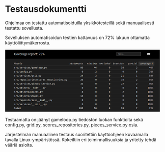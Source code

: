 # Testausdokumentti

Ohjelmaa on testattu automatisoiduilla yksikkötesteillä sekä manuaalisesti testattu sovellusta.

Sovelluksen automatisoidun testien kattavuus on 72% lukuun ottamatta käyttöliittymäkerrosta.

![](https://github.com/HYTApio/ot-harjoitustyo/blob/master/dokumentaatio/Coverage%20report.png)

Testaamatta on jäänyt gameloop.py tiedoston luokan funktioita sekä config.py, grid.py, scores_repositories.py, pieces_service.py osia.

Järjestelmän manuaalinen testaus suoritettiin käyttöohjeen kuvaamalla tavalla Linux-ympäristössä. Kokeiltiin eri toiminnallisuuksia ja yritetty tehdä vääriä asioita.
